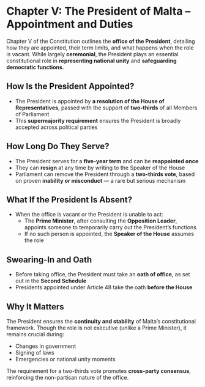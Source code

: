# Chapter V: The President of Malta – Appointment and Duties

Chapter V of the Constitution outlines the **office of the President**, detailing how they are appointed, their term limits, and what happens when the role is vacant. While largely **ceremonial**, the President plays an essential constitutional role in **representing national unity** and **safeguarding democratic functions**.

## How Is the President Appointed?

- The President is appointed by **a resolution of the House of Representatives**, passed with the support of **two-thirds** of all Members of Parliament
- This **supermajority requirement** ensures the President is broadly accepted across political parties

## How Long Do They Serve?

- The President serves for a **five-year term** and can be **reappointed once**
- They can **resign** at any time by writing to the Speaker of the House
- Parliament can remove the President through a **two-thirds vote**, based on proven **inability or misconduct** — a rare but serious mechanism

## What If the President Is Absent?

- When the office is vacant or the President is unable to act:
  - The **Prime Minister**, after consulting the **Opposition Leader**, appoints someone to temporarily carry out the President’s functions
  - If no such person is appointed, the **Speaker of the House** assumes the role

## Swearing-In and Oath

- Before taking office, the President must take an **oath of office**, as set out in the **Second Schedule**
- Presidents appointed under Article 48 take the oath **before the House**

## Why It Matters

The President ensures the **continuity and stability** of Malta’s constitutional framework. Though the role is not executive (unlike a Prime Minister), it remains crucial during:

- Changes in government
- Signing of laws
- Emergencies or national unity moments

The requirement for a two-thirds vote promotes **cross-party consensus**, reinforcing the non-partisan nature of the office.
